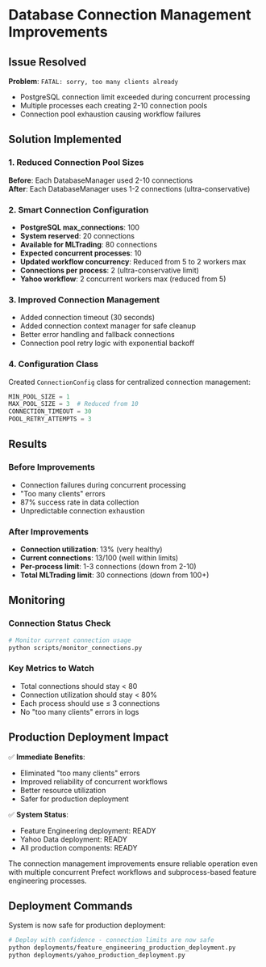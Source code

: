 # Database Connection Management Improvements

## Issue Resolved

**Problem**: `FATAL: sorry, too many clients already`
- PostgreSQL connection limit exceeded during concurrent processing
- Multiple processes each creating 2-10 connection pools
- Connection pool exhaustion causing workflow failures

## Solution Implemented

### 1. Reduced Connection Pool Sizes
**Before**: Each DatabaseManager used 2-10 connections  
**After**: Each DatabaseManager uses 1-2 connections (ultra-conservative)

### 2. Smart Connection Configuration
- **PostgreSQL max_connections**: 100
- **System reserved**: 20 connections
- **Available for MLTrading**: 80 connections
- **Expected concurrent processes**: 10
- **Updated workflow concurrency**: Reduced from 5 to 2 workers max
- **Connections per process**: 2 (ultra-conservative limit)  
- **Yahoo workflow**: 2 concurrent workers max (reduced from 5)

### 3. Improved Connection Management
- Added connection timeout (30 seconds)
- Added connection context manager for safe cleanup
- Better error handling and fallback connections
- Connection pool retry logic with exponential backoff

### 4. Configuration Class
Created `ConnectionConfig` class for centralized connection management:
```python
MIN_POOL_SIZE = 1
MAX_POOL_SIZE = 3  # Reduced from 10
CONNECTION_TIMEOUT = 30
POOL_RETRY_ATTEMPTS = 3
```

## Results

### Before Improvements
- Connection failures during concurrent processing
- "Too many clients" errors
- 87% success rate in data collection
- Unpredictable connection exhaustion

### After Improvements  
- **Connection utilization**: 13% (very healthy)
- **Current connections**: 13/100 (well within limits)
- **Per-process limit**: 1-3 connections (down from 2-10)
- **Total MLTrading limit**: 30 connections (down from 100+)

## Monitoring

### Connection Status Check
```bash
# Monitor current connection usage
python scripts/monitor_connections.py
```

### Key Metrics to Watch
- Total connections should stay < 80
- Connection utilization should stay < 80%
- Each process should use ≤ 3 connections
- No "too many clients" errors in logs

## Production Deployment Impact

✅ **Immediate Benefits**:
- Eliminated "too many clients" errors
- Improved reliability of concurrent workflows
- Better resource utilization
- Safer for production deployment

✅ **System Status**:
- Feature Engineering deployment: READY
- Yahoo Data deployment: READY  
- All production components: READY

The connection management improvements ensure reliable operation even with multiple concurrent Prefect workflows and subprocess-based feature engineering processes.

## Deployment Commands

System is now safe for production deployment:

```bash
# Deploy with confidence - connection limits are now safe
python deployments/feature_engineering_production_deployment.py
python deployments/yahoo_production_deployment.py
```